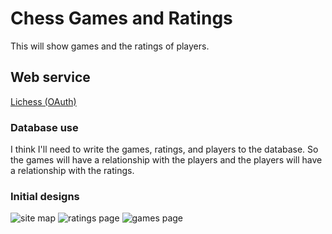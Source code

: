 # Chess Games and Ratings
This will show games and the ratings of players.
## Web service
[Lichess (OAuth)](https://lichess.org/api#tag/Games)
### Database use
I think I'll need to write the games, ratings, and players to the database. So the games will have a relationship with the players and
the players will have a relationship with the ratings. 
### Initial designs
![site map](~\OneDrive\Desktop\School\Software_Quality_Control\sqc-project-GraysonHoff\docs\sketch.png)
![ratings page](~\OneDrive\Desktop\School\Software_Quality_Control\sqc-project-GraysonHoff\docs\ratingspage.png)
![games page](~\OneDrive\Desktop\School\Software_Quality_Control\sqc-project-GraysonHoff\docs\gamespagescketch.png)
